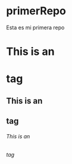 # primerRepo
Esta es mi primera repo


# This is an <h1> tag
## This is an <h2> tag
###### This is an <h6> tag
